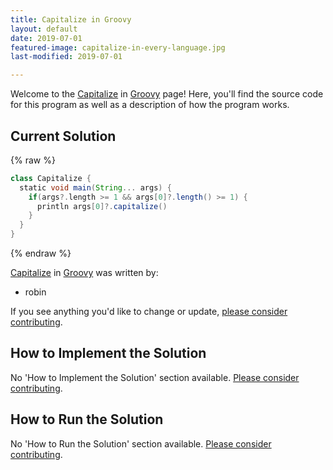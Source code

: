 ```yaml
---
title: Capitalize in Groovy
layout: default
date: 2019-07-01
featured-image: capitalize-in-every-language.jpg
last-modified: 2019-07-01

---
```


Welcome to the [Capitalize](https://rzuckerm.github.io/sample-programs-website-copy/projects/capitalize) in [Groovy](https://rzuckerm.github.io/sample-programs-website-copy/languages/groovy) page! Here, you'll find the source code for this program as well as a description of how the program works.

## Current Solution

{% raw %}

```groovy
class Capitalize {
  static void main(String... args) {
    if(args?.length >= 1 && args[0]?.length() >= 1) {
      println args[0]?.capitalize()
    }
  }
}
```

{% endraw %}

[Capitalize](https://rzuckerm.github.io/sample-programs-website-copy/projects/capitalize) in [Groovy](https://rzuckerm.github.io/sample-programs-website-copy/languages/groovy) was written by:

- robin

If you see anything you'd like to change or update, [please consider contributing](https://github.com/TheRenegadeCoder/sample-programs).

## How to Implement the Solution

No 'How to Implement the Solution' section available. [Please consider contributing](https://github.com/TheRenegadeCoder/sample-programs-website).

## How to Run the Solution

No 'How to Run the Solution' section available. [Please consider contributing](https://github.com/TheRenegadeCoder/sample-programs-website).
